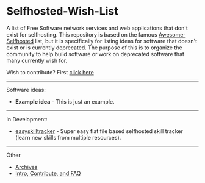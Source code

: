 # Selfhosted-Wish-List

A list of Free Software network services and web applications that don't exist for selfhosting. This repository is based on the famous [Awesome-Selfhosted](https://github.com/Kickball/awesome-selfhosted/blob/master/README.md) list, but it is specifically for listing ideas for software that doesn't exist or is currently deprecated. The purpose of this is to organize the community to help build software or work on deprecated software that many currently wish for.

Wish to contribute? First [click here](/Contribute.md)

--------------------
Software ideas:
<!-- BEGIN SOFTWARE LIST -->

- **Example idea** - This is just an example.


--------------------
In Development:
- [easyskilltracker](https://github.com/spech66/easyskilltracker) - Super easy flat file based selfhosted skill tracker (learn new skills from multiple resources).
--------------------
Other
- [Archives](/Archives.md)
- [Intro, Contribute, and FAQ](/Contribute.md)
